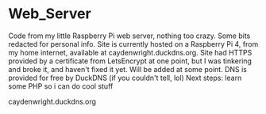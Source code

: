 # Web_Server
Code from my little Raspberry Pi web server, nothing too crazy. Some bits redacted for personal info.
Site is currently hosted on a Raspberry Pi 4, from my home internet, available at caydenwright.duckdns.org.
Site had HTTPS provided by a certificate from LetsEncrypt at one point, but I was tinkering and broke it, and haven't fixed it yet. Will be added at some point.
DNS is provided for free by DuckDNS (if you couldn't tell, lol)
Next steps: learn some PHP so i can do cool stuff

caydenwright.duckdns.org
